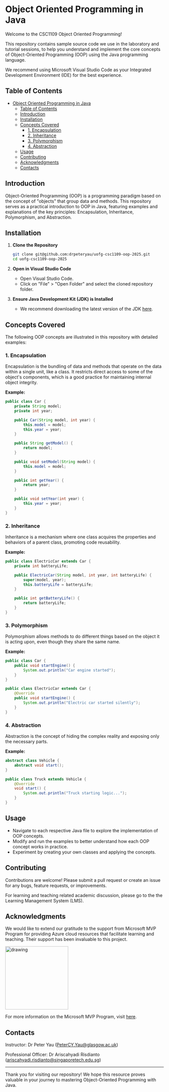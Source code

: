 # Object Oriented Programming in Java

Welcome to the CSC1109 Object Oriented Programming!

This repository contains sample source code we use in the laboratory and tutorial sessions, to help you understand and implement the core concepts of Object-Oriented Programming (OOP) using the Java programming language.

We recommend using Microsoft Visual Studio Code as your Integrated Development Environment (IDE) for the best experience.

## Table of Contents

- [Object Oriented Programming in Java](#object-oriented-programming-in-java)
  - [Table of Contents](#table-of-contents)
  - [Introduction](#introduction)
  - [Installation](#installation)
  - [Concepts Covered](#concepts-covered)
    - [1. Encapsulation](#1-encapsulation)
    - [2. Inheritance](#2-inheritance)
    - [3. Polymorphism](#3-polymorphism)
    - [4. Abstraction](#4-abstraction)
  - [Usage](#usage)
  - [Contributing](#contributing)
  - [Acknowledgments](#acknowledgments)
  - [Contacts](#contacts)

## Introduction

Object-Oriented Programming (OOP) is a programming paradigm based on the concept of "objects" that group data and methods. This repository serves as a practical introduction to OOP in Java, featuring examples and explanations of the key principles: Encapsulation, Inheritance, Polymorphism, and Abstraction.

## Installation

1. **Clone the Repository**
   ```bash
   git clone git@github.com:drpeteryau/uofg-csc1109-oop-2025.git
   cd uofg-csc1109-oop-2025
   ```

2. **Open in Visual Studio Code**
   - Open Visual Studio Code.
   - Click on "File" > "Open Folder" and select the cloned repository folder.

3. **Ensure Java Development Kit (JDK) is Installed**
   - We recommend downloading the latest version of the JDK [here](https://www.oracle.com/java/technologies/javase-jdk11-downloads.html).

## Concepts Covered

The following OOP concepts are illustrated in this repository with detailed examples:

### 1. Encapsulation

Encapsulation is the bundling of data and methods that operate on the data within a single unit, like a class. It restricts direct access to some of the object's components, which is a good practice for maintaining internal object integrity.

**Example:**
```java
public class Car {
    private String model;
    private int year;

    public Car(String model, int year) {
        this.model = model;
        this.year = year;
    }

    public String getModel() {
        return model;
    }

    public void setModel(String model) {
        this.model = model;
    }

    public int getYear() {
        return year;
    }

    public void setYear(int year) {
        this.year = year;
    }
}
```

### 2. Inheritance

Inheritance is a mechanism where one class acquires the properties and behaviors of a parent class, promoting code reusability.

**Example:**
```java
public class ElectricCar extends Car {
    private int batteryLife;

    public ElectricCar(String model, int year, int batteryLife) {
        super(model, year);
        this.batteryLife = batteryLife;
    }

    public int getBatteryLife() {
        return batteryLife;
    }
}
```

### 3. Polymorphism

Polymorphism allows methods to do different things based on the object it is acting upon, even though they share the same name.

**Example:**
```java
public class Car {
    public void startEngine() {
        System.out.println("Car engine started");
    }
}

public class ElectricCar extends Car {
    @Override
    public void startEngine() {
        System.out.println("Electric car started silently");
    }
}
```

### 4. Abstraction

Abstraction is the concept of hiding the complex reality and exposing only the necessary parts.

**Example:**
```java
abstract class Vehicle {
    abstract void start();
}

public class Truck extends Vehicle {
    @Override
    void start() {
        System.out.println("Truck starting logic...");
    }
}
```

## Usage

- Navigate to each respective Java file to explore the implementation of OOP concepts.
- Modify and run the examples to better understand how each OOP concept works in practice.
- Experiment by creating your own classes and applying the concepts.

## Contributing

Contributions are welcome! Please submit a pull request or create an issue for any bugs, feature requests, or improvements.

For learning and teaching related academic discussion, please go to the the Learning Management System (LMS).

## Acknowledgments

We would like to extend our gratitude to the support from Microsoft MVP Program for providing Azure cloud resources that facilitate learning and teaching. Their support has been invaluable to this project.

<img src="https://lh5.googleusercontent.com/mPMAI0PUGh0Arhx-lSnR829JuYqafCDOa0BZr-3yJ2Fx-EhZDG2Wb_KXw-fyOBrbcEZhtPsgdvTfmenSLPyOd-bfIKcKemGjLJAFo4Osf8N-3P8Wy9NB7nKUvWj_eug_CA=w1280" alt="drawing" style="width:200px;"/>

For more information on the Microsoft MVP Program, visit [here](https://mvp.microsoft.com).

## Contacts

Instructor: Dr Peter Yau (PeterCY.Yau@glasgow.ac.uk)

Professional Officer: Dr Ariscahyadi Risdianto (ariscahyadi.risdianto@singaporetech.edu.sg)

---

Thank you for visiting our repository! We hope this resource proves valuable in your journey to mastering Object-Oriented Programming with Java.


